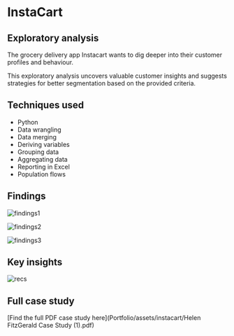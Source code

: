 # InstaCart
## Exploratory analysis

The grocery delivery app Instacart wants to dig deeper into their customer profiles and behaviour.

This exploratory analysis uncovers valuable customer insights and suggests strategies for better segmentation based on the provided criteria.

## Techniques used
- Python
- Data wrangling
- Data merging
- Deriving variables
- Grouping data
- Aggregating data
- Reporting in Excel
- Population flows

## Findings
![findings1](/Portfolio/assets/instacart/instafindings1.png)

![findings2](/Portfolio/assets/instacart/instafindings2.png)

![findings3](/Portfolio/assets/instacart/instafindings3.png)

## Key insights
![recs](/Portfolio/assets/instacart/instarecs.png)

## Full case study
[Find the full PDF case study here](Portfolio/assets/instacart/Helen FitzGerald Case Study (1).pdf)
